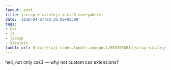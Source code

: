 ```yaml
---
layout: post
title: jscssp + sizzlejs = css3 everywhere
date: '2010-04-07T20:36:00+02:00'
tags:
- css
- js
- jscssp
- sizzlejs
tumblr_url: http://saji-codes.tumblr.com/post/503705061/jscssp-sizzlejs-css3everywhere
---
```

hell, not only css3 — why not custom css extensions?
